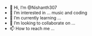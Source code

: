 - 👋 Hi, I’m @Nishanth307
- 👀 I’m interested in ... music and coding
- 🌱 I’m currently learning ... 
- 💞️ I’m looking to collaborate on ...
- 📫 How to reach me ...

<!---
Nishanth307/Nishanth307 is a ✨ special ✨ repository because its `README.md` (this file) appears on your GitHub profile.
You can click the Preview link to take a look at your changes.
--->
